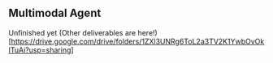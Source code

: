 ## Multimodal Agent

Unfinished yet
(Other deliverables are here!)[https://drive.google.com/drive/folders/1ZXl3UNRg6ToL2a3TV2K1YwbOvOkITuAi?usp=sharing]
